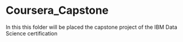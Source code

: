 # Coursera_Capstone
 In this this folder will be placed the capstone project of the IBM Data Science certification 
